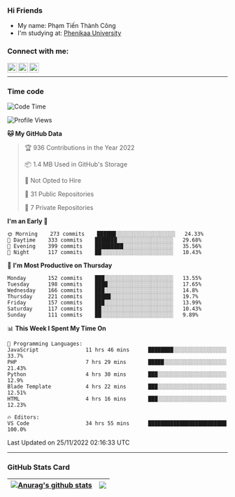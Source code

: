 ### Hi Friends

- My name: Phạm Tiến Thành Công
- I'm studying at: [Phenikaa University]


### Connect with me:
[<img align="left" alt="PhamTienThanhCong | Facebook" width="22px" src="https://upload.wikimedia.org/wikipedia/commons/thumb/1/16/Facebook-icon-1.png/640px-Facebook-icon-1.png" />][facebook]
[<img align="left" alt="PhamTienThanhCong | Zalo" width="22px" src="https://www.anphatpc.com.vn/template/anphat_2020v2/images/icon-zalo.jpg" />][zalo]
[<img align="left" alt="PhamTienThanhCong | LinkedIn" width="22px" src="https://cdn3.iconfinder.com/data/icons/inficons/512/linkedin.png" />][linkedin]

<br />

---

### Time code

<!--START_SECTION:waka-->
![Code Time](http://img.shields.io/badge/Code%20Time-758%20hrs%2031%20mins-blue)

![Profile Views](http://img.shields.io/badge/Profile%20Views-18-blue)

**🐱 My GitHub Data** 

> 🏆 936 Contributions in the Year 2022
 > 
> 📦 1.4 MB Used in GitHub's Storage 
 > 
> 🚫 Not Opted to Hire
 > 
> 📜 31 Public Repositories 
 > 
> 🔑 7 Private Repositories  
 > 
**I'm an Early 🐤** 

```text
🌞 Morning    273 commits    ██████░░░░░░░░░░░░░░░░░░░   24.33% 
🌆 Daytime    333 commits    ███████░░░░░░░░░░░░░░░░░░   29.68% 
🌃 Evening    399 commits    █████████░░░░░░░░░░░░░░░░   35.56% 
🌙 Night      117 commits    ██░░░░░░░░░░░░░░░░░░░░░░░   10.43%

```
📅 **I'm Most Productive on Thursday** 

```text
Monday       152 commits    ███░░░░░░░░░░░░░░░░░░░░░░   13.55% 
Tuesday      198 commits    ████░░░░░░░░░░░░░░░░░░░░░   17.65% 
Wednesday    166 commits    ███░░░░░░░░░░░░░░░░░░░░░░   14.8% 
Thursday     221 commits    █████░░░░░░░░░░░░░░░░░░░░   19.7% 
Friday       157 commits    ███░░░░░░░░░░░░░░░░░░░░░░   13.99% 
Saturday     117 commits    ██░░░░░░░░░░░░░░░░░░░░░░░   10.43% 
Sunday       111 commits    ██░░░░░░░░░░░░░░░░░░░░░░░   9.89%

```


📊 **This Week I Spent My Time On** 

```text
💬 Programming Languages: 
JavaScript               11 hrs 46 mins      ████████░░░░░░░░░░░░░░░░░   33.7% 
PHP                      7 hrs 29 mins       █████░░░░░░░░░░░░░░░░░░░░   21.43% 
Python                   4 hrs 30 mins       ███░░░░░░░░░░░░░░░░░░░░░░   12.9% 
Blade Template           4 hrs 22 mins       ███░░░░░░░░░░░░░░░░░░░░░░   12.51% 
HTML                     4 hrs 16 mins       ███░░░░░░░░░░░░░░░░░░░░░░   12.23%

🔥 Editors: 
VS Code                  34 hrs 55 mins      █████████████████████████   100.0%

```


 Last Updated on 25/11/2022 02:16:33 UTC
<!--END_SECTION:waka-->

---

### GitHub Stats Card

| <a href="https://github.com/phamtienthanhcong"><img align="center" src="https://github-readme-stats.vercel.app/api?username=PhamTienThanhCong&show_icons=true&include_all_commits=true&theme=buefy&hide_border=true&theme=ocean_dark" alt="Anurag's github stats" /></a> | <a href="https://github.com/phamtienthanhcong"><img align="center" src="https://github-readme-stats.vercel.app/api/top-langs/?username=PhamTienThanhCong&layout=compact&theme=buefy&hide_border=true&theme=ocean_dark" /></a> |
| ------------- | ------------- |

[Phenikaa University]: https://phenikaa-uni.edu.vn/vi
[facebook]: https://www.facebook.com/phamtienthanhcong
[linkedin]: https://linkedin.com/in/phamtienthanhcong
[zalo]: https://zalo.me/0396396332
[tiktok]: https://www.tiktok.com/@phamtienthanhcong
[web]: https://github.com/PhamTienThanhCong/web_dev
[min project]: https://github.com/PhamTienThanhCong/Project-Of-Web
[c and cpp]: https://github.com/PhamTienThanhCong/Code_C_and_Cpro
[python]: https://github.com/PhamTienThanhCong/Python_beginer
